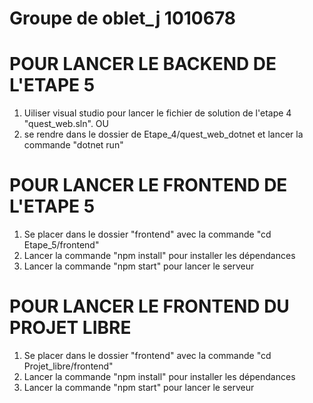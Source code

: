 # Groupe de oblet_j 1010678


# POUR LANCER LE BACKEND DE L'ETAPE 5
 1) Uiliser visual studio pour lancer le fichier de solution de l'etape 4 "quest_web.sln".
 OU
 1) se rendre dans le dossier de Etape_4/quest_web_dotnet et lancer la commande "dotnet run"

# POUR LANCER LE FRONTEND DE L'ETAPE 5
 1) Se placer dans le dossier "frontend" avec la commande "cd Etape_5/frontend"
 2) Lancer la commande "npm install" pour installer les dépendances
 4) Lancer la commande "npm start" pour lancer le serveur

# POUR LANCER LE FRONTEND DU PROJET LIBRE
 1) Se placer dans le dossier "frontend" avec la commande "cd Projet_libre/frontend"
 2) Lancer la commande "npm install" pour installer les dépendances
 4) Lancer la commande "npm start" pour lancer le serveur